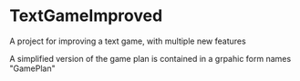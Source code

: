 # TextGameImproved
A project for improving a text game, with multiple new features 

A simplified version of the game plan is contained in a grpahic form names "GamePlan"
